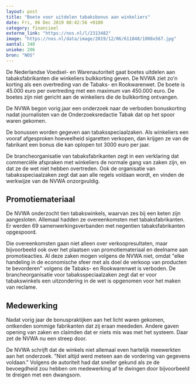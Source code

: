 ```yaml
---
layout: post
title: "Boete voor uitdelen tabaksbonus aan winkeliers"
date: Fri, 06 Dec 2019 08:42:56 +0100
category: financieel
externe_link: "https://nos.nl/l/2313482"
image: "https://nos.nl/data/image/2019/12/06/611848/1008x567.jpg"
aantal: 340
unieke: 206
bron: "NOS"
---
```


<p>De Nederlandse Voedsel- en Warenautoriteit gaat boetes uitdelen aan tabaksfabrikanten die winkeliers bulkkorting geven. De NVWA ziet zo'n korting als een overtreding van de Tabaks- en Rookwarenwet. De boete is 45.000 euro per overtreding met een maximum van 450.000 euro. De boetes zijn niet gericht aan de winkeliers die de bulkkorting ontvangen.</p>
<p>De NVWA begon vorig jaar een onderzoek naar de verboden bonuskorting nadat journalisten van de Onderzoeksredactie Tabak dat op het spoor waren gekomen.</p>
<p>De bonussen worden gegeven aan tabaksspeciaalzaken. Als winkeliers een vooraf afgesproken hoeveelheid sigaretten verkopen, dan krijgen ze van de fabrikant een bonus die kan oplopen tot 3000 euro per jaar.</p>
<p>De brancheorganisatie van tabaksfabrikanten zegt in een verklaring dat commerciële afspraken met winkeliers de normale gang van zaken zijn, en dat ze de wet niet hebben overtreden. Ook de organisatie van tabaksspeciaalzaken zegt dat aan alle regels voldaan wordt, en vinden de werkwijze van de NVWA onzorgvuldig.</p>
<h2>Promotiemateriaal</h2>
<p>De NVWA onderzocht tien tabakswinkels, waarvan zes bij een keten zijn aangesloten. Allemaal hadden ze overeenkomsten met tabaksfabrikanten. Er werden 69 samenwerkingsverbanden met negentien tabaksfabrikanten opgespoord.</p>
<p>Die overeenkomsten gaan niet alleen over verkoopresultaten, maar bijvoorbeeld ook over het plaatsen van promotiemateriaal en deelname aan promotieacties. Al deze zaken mogen volgens de NVWA niet, omdat "elke handeling in de economische sfeer met als doel de verkoop van producten te bevorderen" volgens de Tabaks- en Rookwarenwet is verboden. De brancheorganisatie voor tabaksspeciaalzaken zegt dat er voor tabakswinkels een uitzondering in de wet is opgenomen voor het maken van reclame.</p>
<h2>Medewerking</h2>
<p>Nadat vorig jaar de bonuspraktijken aan het licht waren gekomen, ontkenden sommige fabrikanten dat zij eraan meededen. Andere gaven opening van zaken en claimden dat er niets mis was met het systeem. Daar zet de NVWA nu een streep door.</p>
<p>De NVWA schrijft dat de winkels niet allemaal even hartelijk meewerkten aan het onderzoek. "Niet altijd werd meteen aan de vordering van gegevens voldaan." Volgens de autoriteit had dat sneller gekund als ze de bevoegdheid zou hebben om medewerking af te dwingen door bijvoorbeeld te dreigen met een dwangsom.</p>
